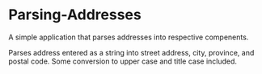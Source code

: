 Parsing-Addresses
=================

A simple application that parses addresses into respective compenents.

Parses address entered as a string into street address, city, province, and postal code.
Some conversion to upper case and title case included.
